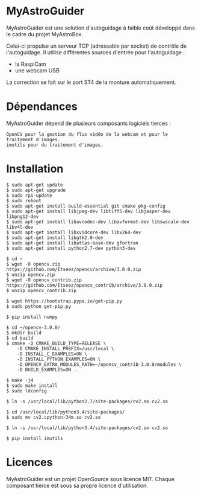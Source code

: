 # MyAstroGuider

MyAstroGuider est une solution d'autoguidage à faible coût développé dans le cadre du projet MyAstroBox.

Celui-ci propulse un serveur TCP (adressable par socket) de contrôle de l'autoguidage. Il utilise différentes sources d'entrée pour l'autoguidage : 
  - la RaspiCam 
  - une webcam USB

La correction se fait sur le port ST4 de la monture automatiquement.

# Dépendances

MyAstroGuider dépend de plusieurs composants logiciels tierces :

    OpenCV pour la gestion du flux vidéo de la webcam et pour le traitement d'images.
    imutils pour du traitement d'images.

# Installation

    $ sudo apt-get update
    $ sudo apt-get upgrade
    $ sudo rpi-update
    $ sudo reboot
    $ sudo apt-get install build-essential git cmake pkg-config
    $ sudo apt-get install libjpeg-dev libtiff5-dev libjasper-dev libpng12-dev
    $ sudo apt-get install libavcodec-dev libavformat-dev libswscale-dev libv4l-dev
    $ sudo apt-get install libxvidcore-dev libx264-dev
    $ sudo apt-get install libgtk2.0-dev
    $ sudo apt-get install libatlas-base-dev gfortran
    $ sudo apt-get install python2.7-dev python3-dev
    
    $ cd ~
    $ wget -O opencv.zip https://github.com/Itseez/opencv/archive/3.0.0.zip
    $ unzip opencv.zip
    $ wget -O opencv_contrib.zip https://github.com/Itseez/opencv_contrib/archive/3.0.0.zip
    $ unzip opencv_contrib.zip
    
    $ wget https://bootstrap.pypa.io/get-pip.py
    $ sudo python get-pip.py
    
    $ pip install numpy
    
    $ cd ~/opencv-3.0.0/
    $ mkdir build
    $ cd build
    $ cmake -D CMAKE_BUILD_TYPE=RELEASE \
        -D CMAKE_INSTALL_PREFIX=/usr/local \
        -D INSTALL_C_EXAMPLES=ON \
        -D INSTALL_PYTHON_EXAMPLES=ON \
        -D OPENCV_EXTRA_MODULES_PATH=~/opencv_contrib-3.0.0/modules \
        -D BUILD_EXAMPLES=ON ..
    
    $ make -j4
    $ sudo make install
    $ sudo ldconfig
    
    $ ln -s /usr/local/lib/python2.7/site-packages/cv2.so cv2.so
    
    $ cd /usr/local/lib/python3.4/site-packages/
    $ sudo mv cv2.cpython-34m.so cv2.so
    
    $ ln -s /usr/local/lib/python3.4/site-packages/cv2.so cv2.so
    
    $ pip install imutils
    
# Licences

MyAstroGuider est un projet OpenSource sous licence MIT. Chaque composant tierce est sous sa propre licence d'utilisation.
